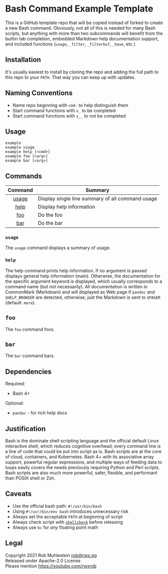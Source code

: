 # Bash Command Example Template

This is a GitHub template repo that will be copied instead of forked
to create a new Bash command. Obviously, not all of this is needed for
many Bash scripts, but anything with more than two subcommands will
benefit from the builtin tab completion, embedded Markdown help
documentation support, and included functions (`usage`, `_filter`,
`_filterbuf`, `_have`, etc.)

## Installation

It's usually easiest to install by cloning the repo and adding the full
path to this repo to your `PATH`. That way you can keep up with updates.

## Naming Conventions

* Name repo beginning with `cmd-` to help distinguish them
* Start command functions with `x_` to be completed
* Start command functions with `x__` to not be completed

## Usage

```
example
example usage
example help [<cmd>]
example foo [<arg>]
example bar [<arg>]
```

## Commands

|  Command    | Summary                                                |
|    :-:      | -                                                      |
|  [usage]    | Display single line summary of all command usage |
|  [help]     | Display help information |
|  [foo]      | Do the foo |
|  [bar]      | Do the bar |

[usage]: #usage
[help]: #help
[foo]: #foo
[bar]: #bar

### `usage`

The `usage` command displays a summary of usage.

### `help`

The help command prints help information. If no argument is passed
displays general help information (main). Otherwise, the documentation
for the specific argument keyword is displayed, which usually
corresponds to a command name (but not necessarily). All documentation
is written in CommonMark (Markdown) and will displayed as Web page if
`pandoc` and `$HELP_BROWSER` are detected, otherwise, just the Markdown is
sent to `$PAGER` (default: `more`).

## `foo`

The `foo` command foos.

## `bar`

The `bar` command bars.

## Dependencies

Required:

* Bash 4+

Optional:

* `pandoc` - for rich help docs

## Justification

Bash is the dominate shell scripting language and the official default
Linux interactive shell, which reduces cognitive overhead; every command
line *is* a line of code that could be put into script as is. Bash
scripts are at the core of cloud, containers, and Kubernetes. Bash 4+
with its associative array support, powerful regular expressions, and
multiple ways of feeding data to loops easily covers the needs
previously requiring Python and Perl scripts. Bash scripts are also much
more powerful, safer, flexible, and performant than POSIX shell or Zsh.

## Caveats

* Use the official bash path: `#!/usr/bin/bash`
* Using `#!/usr/bin/env bash` introduces unnecessary risk
* Always set the acceptable `PATH` at beginning of script
* Always check script with [`shellcheck`] before releasing
* Always use `bc` for *any* floating point math

[`shellcheck`]: <https://www.shellcheck.net>

## Legal

Copyright 2021 Rob Muhlestein <rob@rwx.gg>  
Released under Apache-2.0 License  
Please mention <https://youtube.com/rwxrob>  

